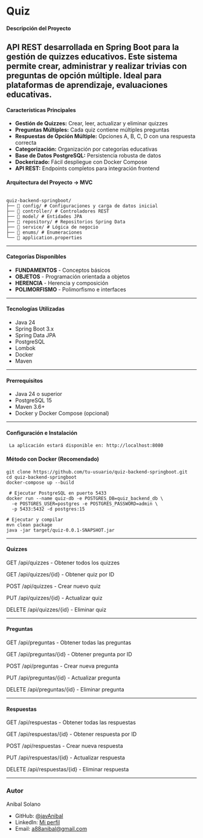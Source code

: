# Quiz
#### Descripción del Proyecto

API REST desarrollada en Spring Boot para la gestión de quizzes educativos.
Este sistema permite crear, administrar y realizar trivias con preguntas de opción múltiple.
Ideal para plataformas de aprendizaje, evaluaciones educativas.
---

#### Características Principales

- **Gestión de Quizzes:** Crear, leer, actualizar y eliminar quizzes
- **Preguntas Múltiples:** Cada quiz contiene múltiples preguntas
- **Respuestas de Opción Múltiple:** Opciones A, B, C, D con una respuesta correcta
- **Categorización:** Organización por categorías educativas
- **Base de Datos PostgreSQL:** Persistencia robusta de datos
- **Dockerizado:** Fácil despliegue con Docker Compose
- **API REST:** Endpoints completos para integración frontend

#### Arquitectura del Proyecto -> MVC

``` 

quiz-backend-springboot/
├── 📁 config/ # Configuraciones y carga de datos inicial
├── 📁 controller/ # Controladores REST
├── 📁 model/ # Entidades JPA
├── 📁 repository/ # Repositorios Spring Data
├── 📁 service/ # Lógica de negocio
├── 📁 enums/ # Enumeraciones
└── 📄 application.properties

```

--- 

#### Categorías Disponibles

- **FUNDAMENTOS** - Conceptos básicos
- **OBJETOS** - Programación orientada a objetos
- **HERENCIA** - Herencia y composición
- **POLIMORFISMO** - Polimorfismo e interfaces

---

#### Tecnologías Utilizadas

- Java 24
- Spring Boot 3.x
- Spring Data JPA
- PostgreSQL
- Lombok
- Docker
- Maven

---

#### Prerrequisitos

- Java 24 o superior
- PostgreSQL 15
- Maven 3.6+
- Docker y Docker Compose (opcional)

--- 

#### Configuración e Instalación

```
 La aplicación estará disponible en: http://localhost:8080
 ```

#### Método con Docker (Recomendado)

``` 
git clone https://github.com/tu-usuario/quiz-backend-springboot.git
cd quiz-backend-springboot
docker-compose up --build
```

```
 # Ejecutar PostgreSQL en puerto 5433
docker run --name quiz-db -e POSTGRES_DB=quiz_backend_db \
  -e POSTGRES_USER=postgres -e POSTGRES_PASSWORD=admin \
  -p 5433:5432 -d postgres:15

 ```

```
# Ejecutar y compilar
mvn clean package
java -jar target/quiz-0.0.1-SNAPSHOT.jar

 ```

--- 
#### Quizzes

GET /api/quizzes - Obtener todos los quizzes

GET /api/quizzes/{id} - Obtener quiz por ID

POST /api/quizzes - Crear nuevo quiz

PUT /api/quizzes/{id} - Actualizar quiz

DELETE /api/quizzes/{id} - Eliminar quiz

--- 

#### Preguntas

GET /api/preguntas - Obtener todas las preguntas

GET /api/preguntas/{id} - Obtener pregunta por ID

POST /api/preguntas - Crear nueva pregunta

PUT /api/preguntas/{id} - Actualizar pregunta

DELETE /api/preguntas/{id} - Eliminar pregunta

---
#### Respuestas

GET /api/respuestas - Obtener todas las respuestas

GET /api/respuestas/{id} - Obtener respuesta por ID

POST /api/respuestas - Crear nueva respuesta

PUT /api/respuestas/{id} - Actualizar respuesta

DELETE /api/respuestas/{id} - Eliminar respuesta

---
### Autor
Anibal Solano

- GitHub: [@javAnibal](https://github.com/javAnibal)
- LinkedIn: [Mi perfil](https://www.linkedin.com/in/https://www.linkedin.com/in/anibal-solano-f//)
- Email: [a88anibal@gmail.com](mailto:a88anibal@gmail.com)

